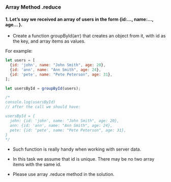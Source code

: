 ### Array Method .reduce

#### 1. Let’s say we received an array of users in the form {id:..., name:..., age... }.

* Create a function groupById(arr) that creates an object from it, with id as the key, and array items as values.

For example:
```js 
let users = [
  {id: 'john', name: "John Smith", age: 20},
  {id: 'ann', name: "Ann Smith", age: 24},
  {id: 'pete', name: "Pete Peterson", age: 31},
];

let usersById = groupById(users);

/*
console.log(usersById)
// after the call we should have:

usersById = {
  john: {id: 'john', name: "John Smith", age: 20},
  ann: {id: 'ann', name: "Ann Smith", age: 24},
  pete: {id: 'pete', name: "Pete Peterson", age: 31},
}
*/
``` 
* Such function is really handy when working with server data.

* In this task we assume that id is unique. There may be no two array items with the same id.

* Please use array .reduce method in the solution. 
